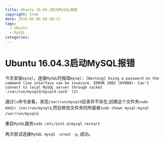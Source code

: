 ```yaml
---
title: Ubuntu 16.04.3启动MySQL报错
copyright: true
date: 2018-05-06 09:38:11
tags:
  - Ubuntu
  - MySQL
categories:
---
```


# Ubuntu 16.04.3启动MySQL报错

今天安装`mysql`，连接`MySQL`时报错`mysql: [Warning] Using a password on the command line interface can be insecure. ERROR 2002 (HY000): Can't connect to local MySQL server through socket '/var/run/mysqld/mysqld.sock' (2)`

通过`ls`命令查看，发现`/var/run/mysqld`目录并不存在,创建这个文件夹`sudo mkdir /var/run/mysqld`,然后修改文件夹的所属者`sudo chown mysql:mysql /var/run/mysqld`.

重启`MySQL`服务`sudo /etc/init.d/mysql restart`

再次尝试连接`MySQL mysql -uroot -p`, 成功。

